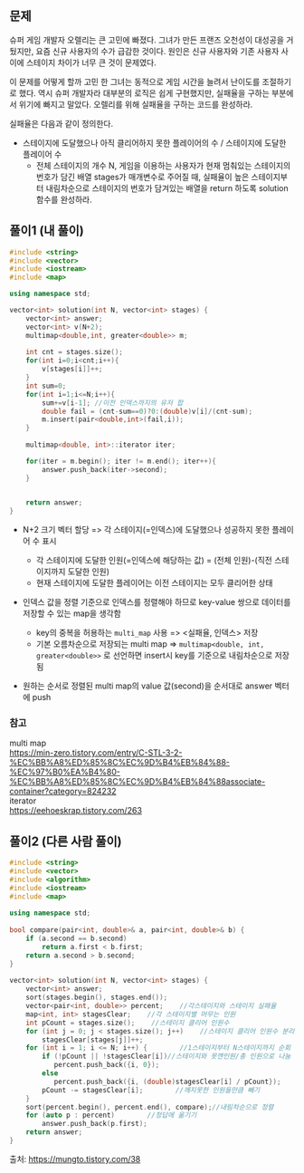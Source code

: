 ## 문제
슈퍼 게임 개발자 오렐리는 큰 고민에 빠졌다. 그녀가 만든 프랜즈 오천성이 대성공을 거뒀지만, 요즘 신규 사용자의 수가 급감한 것이다. 원인은 신규 사용자와 기존 사용자 사이에 스테이지 차이가 너무 큰 것이 문제였다.

이 문제를 어떻게 할까 고민 한 그녀는 동적으로 게임 시간을 늘려서 난이도를 조절하기로 했다. 역시 슈퍼 개발자라 대부분의 로직은 쉽게 구현했지만, 실패율을 구하는 부분에서 위기에 빠지고 말았다. 오렐리를 위해 실패율을 구하는 코드를 완성하라.

실패율은 다음과 같이 정의한다.
- 스테이지에 도달했으나 아직 클리어하지 못한 플레이어의 수 / 스테이지에 도달한 플레이어 수
  - 전체 스테이지의 개수 N, 게임을 이용하는 사용자가 현재 멈춰있는 스테이지의 번호가 담긴 배열 stages가 매개변수로 주어질 때, 실패율이 높은 스테이지부터 내림차순으로 스테이지의 번호가 담겨있는 배열을 return 하도록 solution 함수를 완성하라.

## 풀이1 (내 풀이)
```c++
#include <string>
#include <vector>
#include <iostream>
#include <map>

using namespace std;

vector<int> solution(int N, vector<int> stages) {
    vector<int> answer;
    vector<int> v(N+2);
    multimap<double,int, greater<double>> m;
    
    int cnt = stages.size();
    for(int i=0;i<cnt;i++){
        v[stages[i]]++;
    }
    int sum=0;
    for(int i=1;i<=N;i++){
        sum+=v[i-1]; //이전 인덱스까지의 유저 합
        double fail = (cnt-sum==0)?0:(double)v[i]/(cnt-sum);
        m.insert(pair<double,int>(fail,i));
    }
    
    multimap<double, int>::iterator iter;

    for(iter = m.begin(); iter != m.end(); iter++){
        answer.push_back(iter->second);
    }

    
    return answer;
}
```
- N+2 크기 벡터 할당 => 각 스테이지(=인덱스)에 도달했으나 성공하지 못한 플레이어 수 표시 
  - 각 스테이지에 도달한 인원(=인덱스에 해당하는 값) = (전체 인원)-(직전 스테이지까지 도달한 인원)
  - 현재 스테이지에 도달한 플레이어는 이전 스테이지는 모두 클리어한 상태

- 인덱스 값을 정렬 기준으로 인덱스를 정렬해야 하므로 key-value 쌍으로 데이터를 저장할 수 있는 map을 생각함
  - key의 중복을 허용하는 `multi_map` 사용 => <실패율, 인덱스> 저장
  - 기본 오름차순으로 저장되는 multi map => `multimap<double, int, greater<double>>` 로 선언하면 insert시 key를 기준으로 내림차순으로 저장됨
  
- 원하는 순서로 정렬된 multi map의 value 값(second)을 순서대로 answer 벡터에 push 

### 참고
multi map </br>
https://min-zero.tistory.com/entry/C-STL-3-2-%EC%BB%A8%ED%85%8C%EC%9D%B4%EB%84%88-%EC%97%B0%EA%B4%80-%EC%BB%A8%ED%85%8C%EC%9D%B4%EB%84%88associate-container?category=824232 </br>
iterator </br>
https://eehoeskrap.tistory.com/263

## 풀이2 (다른 사람 풀이)
```c++
#include <string>
#include <vector>
#include <algorithm>
#include <iostream>
#include <map>
 
using namespace std;
 
bool compare(pair<int, double>& a, pair<int, double>& b) {
    if (a.second == b.second)
        return a.first < b.first;
    return a.second > b.second;
}
 
vector<int> solution(int N, vector<int> stages) {
    vector<int> answer;
    sort(stages.begin(), stages.end());
    vector<pair<int, double>> percent;    //각스테이지와 스테이지 실패율
    map<int, int> stagesClear;    //각 스테이지별 머무는 인원 
    int pCount = stages.size();    //스테이지 클리어 인원수
    for (int j = 0; j < stages.size(); j++)    //스테이지 클리어 인원수 분리
        stagesClear[stages[j]]++;
    for (int i = 1; i <= N; i++) {        //1스테이지부터 N스테이지까지 순회
        if (!pCount || !stagesClear[i])//스테이지와 못깬인원/총 인원으로 나눔
           percent.push_back({i, 0});
        else
           percent.push_back({i, (double)stagesClear[i] / pCount});
        pCount -= stagesClear[i];        //깨지못한 인원들만큼 빼기
    }
    sort(percent.begin(), percent.end(), compare);//내림차순으로 정렬
    for (auto p : percent)        //정답에 옮기기
        answer.push_back(p.first);
    return answer;
}
```
출처: https://mungto.tistory.com/38
